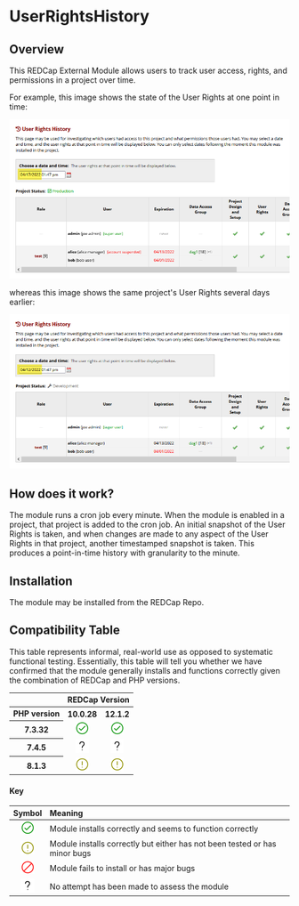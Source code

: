 # UserRightsHistory


## Overview
This REDCap External Module allows users to track user access, rights, and permissions in a project over time. 

For example, this image shows the state of the User Rights at one point in time:

![interface example](images/example_interface.png)

whereas this image shows the same project's User Rights several days earlier:

![interface example](images/example_interface2.png)



## How does it work?
The module runs a cron job every minute. When the module is enabled in a 
project, that project is added to the cron job. An initial snapshot of the User 
Rights is taken, and when changes are made to any aspect of the User Rights in 
that project, another timestamped snapshot is taken. This produces a 
point-in-time history with granularity to the minute. 

## Installation
The module may be installed from the REDCap Repo.

## Compatibility Table

This table represents informal, real-world use as opposed to systematic functional testing.
Essentially, this table will tell you whether we have confirmed that the module generally
installs and functions correctly given the combination of REDCap and PHP versions.
<table style="text-align:center;">
    <tr>
        <th></th>
        <th colspan="2">REDCap Version</th>
    </tr>
    <tr>
        <th>PHP version</th>
        <th>10.0.28</th>
        <th>12.1.2</th>
    </tr>
    <tr>
        <th>7.3.32</th>
        <td ><img src="lib/iconoir/check-circled-outline.png"></td>
        <td><img src="lib/iconoir/check-circled-outline.png"></td>
    </tr>
    <tr>
        <th>7.4.5</th>
        <td><img src="lib/iconoir/question-mark.png"></td>
        <td><img src="lib/iconoir/question-mark.png"></td>
    </tr>
    <tr>
        <th>8.1.3</th>
        <td><img src="lib/iconoir/warning-circled-outline.png"></td>
        <td><img src="lib/iconoir/warning-circled-outline.png"></td>
    </tr>
</table>

#### Key
|                    Symbol                    | Meaning                                                                    |
| :------------------------------------------: | :------------------------------------------------------------------------- |
|  ![](lib/iconoir/check-circled-outline.png)  | Module installs correctly and seems to function correctly                  |
| ![](lib/iconoir/warning-circled-outline.png) | Module installs correctly but either has not been tested or has minor bugs |
|       ![](lib/iconoir/prohibition.png)       | Module fails to install or has major bugs                                  |
|      ![](lib/iconoir/question-mark.png)      | No attempt has been made to assess the module                              |
